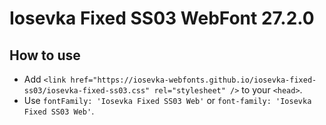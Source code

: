 # Iosevka Fixed SS03 WebFont 27.2.0

## How to use

- Add `<link href="https://iosevka-webfonts.github.io/iosevka-fixed-ss03/iosevka-fixed-ss03.css" rel="stylesheet" />` to your `<head>`.
- Use `fontFamily: 'Iosevka Fixed SS03 Web'` or `font-family: 'Iosevka Fixed SS03 Web'`.
